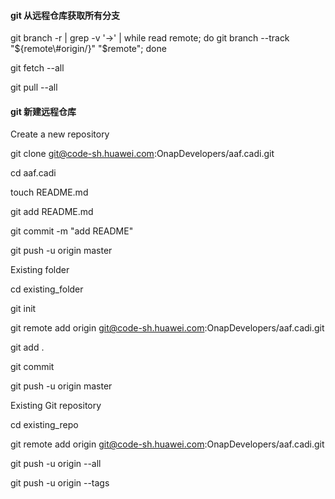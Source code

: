 #### git 从远程仓库获取所有分支

git branch -r \| grep -v '-&gt;' \| while read remote; do git branch --track "${remote\#origin/}" "$remote"; done

git fetch --all

git pull --all





#### git 新建远程仓库

Create a new repository

git clone git@code-sh.huawei.com:OnapDevelopers/aaf.cadi.git

cd aaf.cadi

touch README.md

git add README.md

git commit -m "add README"

git push -u origin master



Existing folder

cd existing\_folder

git init

git remote add origin git@code-sh.huawei.com:OnapDevelopers/aaf.cadi.git

git add .

git commit

git push -u origin master



Existing Git repository

cd existing\_repo

git remote add origin git@code-sh.huawei.com:OnapDevelopers/aaf.cadi.git

git push -u origin --all

git push -u origin --tags

